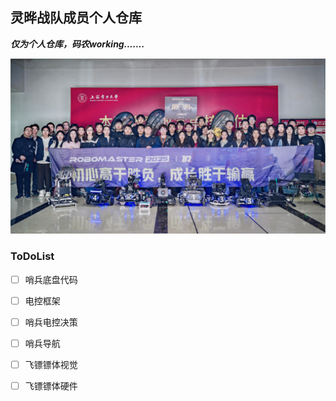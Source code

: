 ## 灵晔战队成员个人仓库

***仅为个人仓库，码农working.......***

![image-20250701231202447](readme.assets/image-20250701231202447.png)

### ToDoList

- [ ] 哨兵底盘代码

- [ ] 电控框架
- [ ] 哨兵电控决策
- [ ] 哨兵导航
- [ ] 飞镖镖体视觉
- [ ] 飞镖镖体硬件





